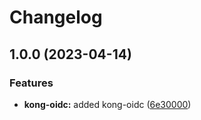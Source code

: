 # Changelog

## 1.0.0 (2023-04-14)


### Features

* **kong-oidc:** added kong-oidc ([6e30000](https://github.com/ptonini/luarocks/commit/6e30000dd5468b261c32161e0cb309e66a69fbc3))

